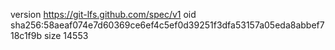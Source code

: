 version https://git-lfs.github.com/spec/v1
oid sha256:58aeaf074e7d60369ce6ef4c5ef0d39251f3dfa53157a05eda8abbef718c1f9b
size 14553
